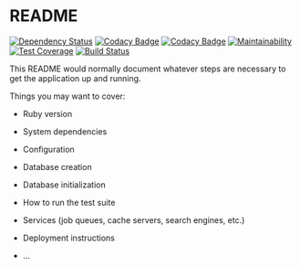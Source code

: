 # README

[![Dependency Status](https://gemnasium.com/badges/github.com/Janfred/stuko-finanzen.svg)](https://gemnasium.com/github.com/Janfred/stuko-finanzen)
[![Codacy Badge](https://api.codacy.com/project/badge/Grade/764ae984bf194d47aca1263c49630d61)](https://www.codacy.com/app/Janfred/stuko-finanzen?utm_source=github.com&amp;utm_medium=referral&amp;utm_content=Janfred/stuko-finanzen&amp;utm_campaign=Badge_Grade)
[![Codacy Badge](https://api.codacy.com/project/badge/Coverage/764ae984bf194d47aca1263c49630d61)](https://www.codacy.com/app/Janfred/stuko-finanzen?utm_source=github.com&utm_medium=referral&utm_content=Janfred/stuko-finanzen&utm_campaign=Badge_Coverage)
[![Maintainability](https://api.codeclimate.com/v1/badges/dcf88484e076930a4543/maintainability)](https://codeclimate.com/github/Janfred/stuko-finanzen/maintainability)
[![Test Coverage](https://api.codeclimate.com/v1/badges/dcf88484e076930a4543/test_coverage)](https://codeclimate.com/github/Janfred/stuko-finanzen/test_coverage)
[![Build Status](https://travis-ci.org/Janfred/stuko-finanzen.svg?branch=master)](https://travis-ci.org/Janfred/stuko-finanzen)

This README would normally document whatever steps are necessary to get the
application up and running.

Things you may want to cover:

* Ruby version

* System dependencies

* Configuration

* Database creation

* Database initialization

* How to run the test suite

* Services (job queues, cache servers, search engines, etc.)

* Deployment instructions

* ...
